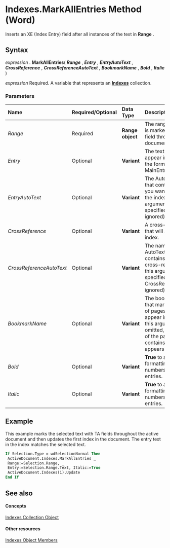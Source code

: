 
# Indexes.MarkAllEntries Method (Word)

Inserts an XE (Index Entry) field after all instances of the text in  **Range** .


## Syntax

 _expression_ . **MarkAllEntries**( **_Range_** , **_Entry_** , **_EntryAutoText_** , **_CrossReference_** , **_CrossReferenceAutoText_** , **_BookmarkName_** , **_Bold_** , **_Italic_** )

 _expression_ Required. A variable that represents an **[Indexes](0441446a-c1b5-d333-5950-906fe463b61d.md)** collection.


### Parameters



|**Name**|**Required/Optional**|**Data Type**|**Description**|
|:-----|:-----|:-----|:-----|
| _Range_|Required| **Range object**|The range whose text is marked with an XE field throughout the document.|
| _Entry_|Optional| **Variant**|The text you want to appear in the index, in the form MainEntry[:Subentry].|
| _EntryAutoText_|Optional| **Variant**|The AutoText entry that contains the text you want to appear in the index (if this argument is specified, Entry is ignored).|
| _CrossReference_|Optional| **Variant**|A cross-reference that will appear in the index.|
| _CrossReferenceAutoText_|Optional| **Variant**|The name of the AutoText entry that contains the text for a cross-reference (if this argument is specified, CrossReference is ignored).|
| _BookmarkName_|Optional| **Variant**|The bookmark name that marks the range of pages you want to appear in the index. If this argument is omitted, the number of the page that contains the XE field appears in the index.|
| _Bold_|Optional| **Variant**| **True** to add bold formatting to page numbers for index entries.|
| _Italic_|Optional| **Variant**| **True** to add italic formatting to page numbers for index entries.|

## Example

This example marks the selected text with TA fields throughout the active document and then updates the first index in the document. The entry text in the index matches the selected text.


```vb
If Selection.Type = wdSelectionNormal Then 
 ActiveDocument.Indexes.MarkAllEntries _ 
 Range:=Selection.Range, _ 
 Entry:=Selection.Range.Text, Italic:=True 
 ActiveDocument.Indexes(1).Update 
End If
```


## See also


#### Concepts


[Indexes Collection Object](0441446a-c1b5-d333-5950-906fe463b61d.md)
#### Other resources


[Indexes Object Members](41ba21ff-465c-41b8-26d5-2c0e80727989.md)
